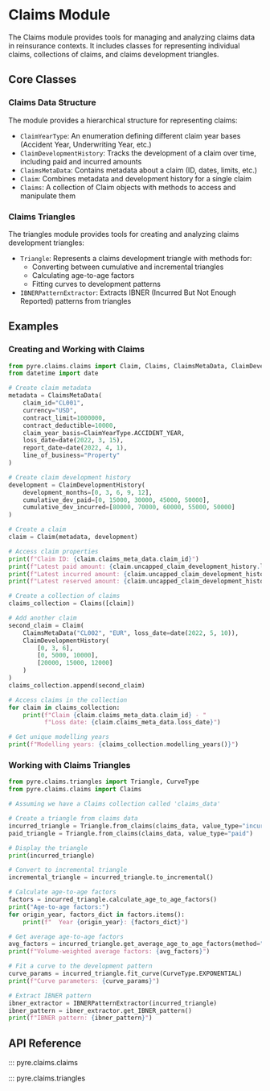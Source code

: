 # Claims Module

The Claims module provides tools for managing and analyzing claims data in reinsurance contexts. It includes classes for representing individual claims, collections of claims, and claims development triangles.

## Core Classes

### Claims Data Structure

The module provides a hierarchical structure for representing claims:

- `ClaimYearType`: An enumeration defining different claim year bases (Accident Year, Underwriting Year, etc.)
- `ClaimDevelopmentHistory`: Tracks the development of a claim over time, including paid and incurred amounts
- `ClaimsMetaData`: Contains metadata about a claim (ID, dates, limits, etc.)
- `Claim`: Combines metadata and development history for a single claim
- `Claims`: A collection of Claim objects with methods to access and manipulate them

### Claims Triangles

The triangles module provides tools for creating and analyzing claims development triangles:

- `Triangle`: Represents a claims development triangle with methods for:
  - Converting between cumulative and incremental triangles
  - Calculating age-to-age factors
  - Fitting curves to development patterns
- `IBNERPatternExtractor`: Extracts IBNER (Incurred But Not Enough Reported) patterns from triangles

## Examples

### Creating and Working with Claims

```python
from pyre.claims.claims import Claim, Claims, ClaimsMetaData, ClaimDevelopmentHistory, ClaimYearType
from datetime import date

# Create claim metadata
metadata = ClaimsMetaData(
    claim_id="CL001",
    currency="USD",
    contract_limit=1000000,
    contract_deductible=10000,
    claim_year_basis=ClaimYearType.ACCIDENT_YEAR,
    loss_date=date(2022, 3, 15),
    report_date=date(2022, 4, 1),
    line_of_business="Property"
)

# Create claim development history
development = ClaimDevelopmentHistory(
    development_months=[0, 3, 6, 9, 12],
    cumulative_dev_paid=[0, 15000, 30000, 45000, 50000],
    cumulative_dev_incurred=[80000, 70000, 60000, 55000, 50000]
)

# Create a claim
claim = Claim(metadata, development)

# Access claim properties
print(f"Claim ID: {claim.claims_meta_data.claim_id}")
print(f"Latest paid amount: {claim.uncapped_claim_development_history.latest_paid()}")
print(f"Latest incurred amount: {claim.uncapped_claim_development_history.latest_incurred()}")
print(f"Latest reserved amount: {claim.uncapped_claim_development_history.latest_reserved_amount()}")

# Create a collection of claims
claims_collection = Claims([claim])

# Add another claim
second_claim = Claim(
    ClaimsMetaData("CL002", "EUR", loss_date=date(2022, 5, 10)),
    ClaimDevelopmentHistory(
        [0, 3, 6],
        [0, 5000, 10000],
        [20000, 15000, 12000]
    )
)
claims_collection.append(second_claim)

# Access claims in the collection
for claim in claims_collection:
    print(f"Claim {claim.claims_meta_data.claim_id} - "
          f"Loss date: {claim.claims_meta_data.loss_date}")

# Get unique modelling years
print(f"Modelling years: {claims_collection.modelling_years()}")
```

### Working with Claims Triangles

```python
from pyre.claims.triangles import Triangle, CurveType
from pyre.claims.claims import Claims

# Assuming we have a Claims collection called 'claims_data'

# Create a triangle from claims data
incurred_triangle = Triangle.from_claims(claims_data, value_type="incurred")
paid_triangle = Triangle.from_claims(claims_data, value_type="paid")

# Display the triangle
print(incurred_triangle)

# Convert to incremental triangle
incremental_triangle = incurred_triangle.to_incremental()

# Calculate age-to-age factors
factors = incurred_triangle.calculate_age_to_age_factors()
print("Age-to-age factors:")
for origin_year, factors_dict in factors.items():
    print(f"  Year {origin_year}: {factors_dict}")

# Get average age-to-age factors
avg_factors = incurred_triangle.get_average_age_to_age_factors(method="volume")
print(f"Volume-weighted average factors: {avg_factors}")

# Fit a curve to the development pattern
curve_params = incurred_triangle.fit_curve(CurveType.EXPONENTIAL)
print(f"Curve parameters: {curve_params}")

# Extract IBNER pattern
ibner_extractor = IBNERPatternExtractor(incurred_triangle)
ibner_pattern = ibner_extractor.get_IBNER_pattern()
print(f"IBNER pattern: {ibner_pattern}")
```

## API Reference

::: pyre.claims.claims

::: pyre.claims.triangles
